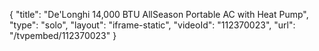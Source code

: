 {
    "title": "De'Longhi 14,000 BTU AllSeason Portable AC with Heat Pump",
    "type": "solo",
    "layout": "iframe-static",
    "videoId": "112370023",
    "url": "\/tvpembed\/112370023"
}